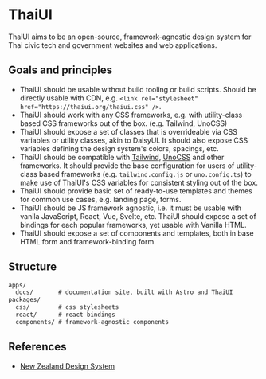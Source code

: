 # ThaiUI

ThaiUI aims to be an open-source, framework-agnostic design system for Thai civic tech and government websites and web applications.

## Goals and principles

- ThaiUI should be usable without build tooling or build scripts. Should be directly usable with CDN, e.g. `<link rel="stylesheet" href="https://thaiui.org/thaiui.css" />`.
- ThaiUI should work with any CSS frameworks, e.g. with utility-class based CSS frameworks out of the box. (e.g. Tailwind, UnoCSS)
- ThaiUI should expose a set of classes that is overrideable via CSS variables or utility classes, akin to DaisyUI. It should also expose CSS variables defining the design system's colors, spacings, etc.
- ThaiUI should be compatible with [Tailwind](https://tailwindcss.org), [UnoCSS](https://unocss.dev) and other frameworks. It should provide the base configuration for users of utility-class based frameworks (e.g. `tailwind.config.js` or `uno.config.ts`) to make use of ThaiUI's CSS variables for consistent styling out of the box.
- ThaiUI should provide basic set of ready-to-use templates and themes for common use cases, e.g. landing page, forms.
- ThaiUI should be JS framework agnostic, i.e. it must be usable with vanila JavaScript, React, Vue, Svelte, etc. ThaiUI should expose a set of bindings for each popular frameworks, yet usable with Vanilla HTML.
- ThaiUI should expose a set of components and templates, both in base HTML form and framework-binding form.

## Structure

```txt
apps/
  docs/       # documentation site, built with Astro and ThaiUI
packages/
  css/        # css stylesheets
  react/      # react bindings
  components/ # framework-agnostic components
```

## References

- [New Zealand Design System](https://design-system-alpha.digital.govt.nz/components/FlexGrid)
